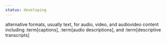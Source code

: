 ```yaml
---
status: developing
---
```

alternative formats, usually text, for audio, video, and audiovideo content including :term[captions], :term[audio descriptions], and :term[descriptive transcripts]
